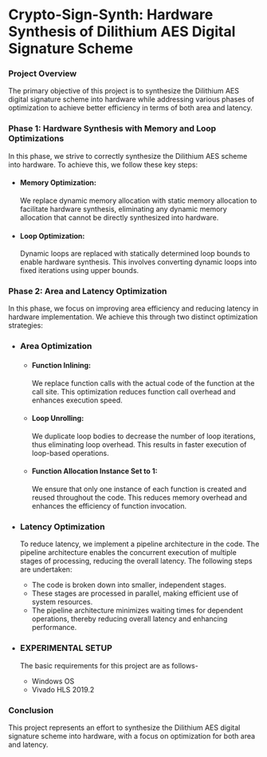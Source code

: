# Crypto-Sign-Synth: Hardware Synthesis of Dilithium AES Digital Signature Scheme

### Project Overview
The primary objective of this project is to synthesize the Dilithium AES digital signature scheme into hardware while addressing various phases of optimization to achieve better efficiency in terms of both area and latency.

### Phase 1: Hardware Synthesis with Memory and Loop Optimizations
In this phase, we strive to correctly synthesize the Dilithium AES scheme into hardware. To achieve this, we follow these key steps:

* #### Memory Optimization:
    We replace dynamic memory allocation with static memory allocation to facilitate hardware synthesis, eliminating any dynamic memory allocation that cannot be directly synthesized into hardware.
* #### Loop Optimization: 
    Dynamic loops are replaced with statically determined loop bounds to enable hardware synthesis. This involves converting dynamic loops into fixed iterations using upper bounds.


### Phase 2: Area and Latency Optimization
In this phase, we focus on improving area efficiency and reducing latency in hardware implementation. We achieve this through two distinct optimization strategies:

* ### Area Optimization
    * #### Function Inlining:
      We replace function calls with the actual code of the function at the call site. This optimization reduces function call overhead and enhances execution speed.
    * #### Loop Unrolling:
      We duplicate loop bodies to decrease the number of loop iterations, thus eliminating loop overhead. This results in faster execution of loop-based operations.
    * #### Function Allocation Instance Set to 1:
      We ensure that only one instance of each function is created and reused throughout the code. This reduces memory overhead and enhances the efficiency of function invocation.

* ### Latency Optimization
  To reduce latency, we implement a pipeline architecture in the code. The pipeline architecture enables the concurrent execution of multiple stages of processing, reducing the overall latency. The following steps are undertaken:

    * The code is broken down into smaller, independent stages.
    * These stages are processed in parallel, making efficient use of system resources.
    * The pipeline architecture minimizes waiting times for dependent operations, thereby reducing overall latency and enhancing performance.
	
* ### EXPERIMENTAL SETUP
  The basic requirements for this project are as follows-
  * Windows OS
  * Vivado HLS 2019.2	
	
 
### Conclusion
This project represents an effort to synthesize the Dilithium AES digital signature scheme into hardware, with a focus on optimization for both area and latency.


